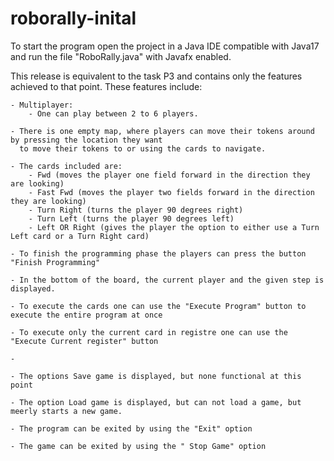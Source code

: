 # roborally-inital

To start the program open the project in a Java IDE compatible with Java17
and run the file "RoboRally.java" with Javafx enabled. 

This release is equivalent to the task P3 and contains only the features achieved to that point.
These features include:

    - Multiplayer:
        - One can play between 2 to 6 players.

    - There is one empty map, where players can move their tokens around by pressing the location they want
      to move their tokens to or using the cards to navigate.

    - The cards included are:
        - Fwd (moves the player one field forward in the direction they are looking)
        - Fast Fwd (moves the player two fields forward in the direction they are looking)
        - Turn Right (turns the player 90 degrees right)
        - Turn Left (turns the player 90 degrees left)
        - Left OR Right (gives the player the option to either use a Turn Left card or a Turn Right card)

    - To finish the programming phase the players can press the button "Finish Programming"

    - In the bottom of the board, the current player and the given step is displayed.

    - To execute the cards one can use the "Execute Program" button to execute the entire program at once

    - To execute only the current card in registre one can use the "Execute Current register" button

    -

    - The options Save game is displayed, but none functional at this point

    - The option Load game is displayed, but can not load a game, but meerly starts a new game.

    - The program can be exited by using the "Exit" option

    - The game can be exited by using the " Stop Game" option



